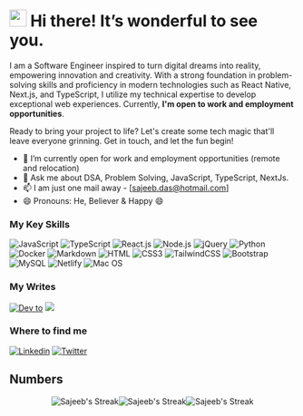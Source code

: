 <h1><img src="https://emojis.slackmojis.com/emojis/images/1531849430/4246/blob-sunglasses.gif?1531849430" width="30"/> Hi there! It’s wonderful to see you.</h1>

I am a Software Engineer inspired to turn digital dreams into reality, empowering innovation and creativity. With a strong foundation in problem-solving skills and proficiency in modern technologies such as React Native, Next.js, and TypeScript, I utilize my technical expertise to develop exceptional web experiences. Currently, **I'm open to work and employment opportunities**.

Ready to bring your project to life? Let's create some tech magic that'll leave everyone grinning. Get in touch, and let the fun begin!


- 👯 I’m currently open for work and employment opportunities (remote and relocation)
- 💬 Ask me about DSA, Problem Solving, JavaScript, TypeScript, NextJs.
- 📫 I am just one mail away - [sajeeb.das@hotmail.com]
- 😄 Pronouns: He, Believer & Happy 😄


### My Key Skills
![JavaScript](https://img.shields.io/badge/JavaScript-F7DF1E?style=flat-square&logo=javascript&logoColor=black)
![TypeScript](https://img.shields.io/badge/TypeScript-007ACC?style=flat-square&logo=typescript&logoColor=white)
![React.js](https://img.shields.io/badge/React.js-0081CB?style=flat-square&logo=react&logoColor=61DAFB)
![Node.js](https://img.shields.io/badge/Node.js-43853D?style=flat-square&logo=node.js&logoColor=white)
![jQuery](https://img.shields.io/badge/jQuery-0769AD?style=flat-square&logo=jquery&logoColor=white)
![Python](https://img.shields.io/badge/Python-3776AB?style=flat-square&logo=python&logoColor=white)
![Docker](https://img.shields.io/badge/Docker-0CC1F3?style=flat-square&logo=docker&logoColor=white)
![Markdown](https://img.shields.io/badge/Markdown-000000?style=flat-square&logo=markdown&logoColor=white)
![HTML](https://img.shields.io/badge/HTML5-E34F26?style=flat-square&logo=html5&logoColor=white)
![CSS3](https://img.shields.io/badge/CSS3-1572B6?style=flat-square&logo=css3&logoColor=white)
![TailwindCSS](https://img.shields.io/badge/Tailwind_CSS-38B2AC?style=flat-square&logo=tailwind-css&logoColor=white)
![Bootstrap](https://img.shields.io/badge/Bootstrap-563D7C?style=flat-square&logo=bootstrap&logoColor=white)
![MySQL](https://img.shields.io/badge/MySQL-005C84?style=flat-square&logo=mysql&logoColor=white)
![Netlify](https://img.shields.io/badge/Netlify-00C7B7?style=flat-square&logo=netlify&logoColor=white)
![Mac OS](https://img.shields.io/badge/macOS-000000?style=flat-square&logo=apple&logoColor=white)


### My Writes
[![Dev to](https://img.shields.io/badge/dev.to-0A0A0A?style=for-the-badge&logo=devdotto&logoColor=white)](https://dev.to/sajeeb_me)
[![](https://img.shields.io/badge/Medium-12100E?style=for-the-badge&logo=medium&logoColor=white)](https://medium.com/@sajeeb-me)


### Where to find me
[![Linkedin](https://img.shields.io/badge/LinkedIn-0077B5?style=flat-square&logo=linkedin&logoColor=white)](https://www.linkedin.com/in/sdshuvo/) 
[![Twitter](https://img.shields.io/badge/Twitter-1DA1F2?style=flat-square&logo=twitter&logoColor=white)](https://twitter.com/me_sajeeb)


## Numbers
<div style="display: flex; justify-content: center; align-items: center; flex-wrap: wrap;">
  <img src="https://github-readme-stats.vercel.app/api?username=sajeeb-me&show_icons=true&hide_border=true&count_private=true" alt="Sajeeb's Streak">
  <img src="https://github-readme-stats.vercel.app/api/top-langs/?username=sajeeb-me&show_icons=true&hide_border=true&layout=compact" alt="Sajeeb's Streak">
  <img src="https://github-readme-streak-stats.herokuapp.com/?user=sajeeb-me&hide_border=true" alt="Sajeeb's Streak">
</div>

<!-- ![Sajeeb's Streak](https://github-readme-streak-stats.herokuapp.com/?user=sajeeb-me&hide_border=true) -->

<!-- ![Sajeeb's Stats](https://github-readme-stats.vercel.app/api?username=sajeeb-me&show_icons=true&hide_border=true&count_private=true) -->

<!-- ![Sajeeb's Top Languages](https://github-readme-stats.vercel.app/api/top-langs/?username=sajeeb-me&show_icons=true&hide_border=true&layout=compact) -->

